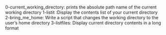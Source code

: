 0-current_working_directory: prints the absolute path name of the current working directory
1-listit :Display the contents list of your current directory
2-bring_me_home: Write a script that changes the working directory to the user’s home directory
3-listfiles: Display current directory contents in a long format

